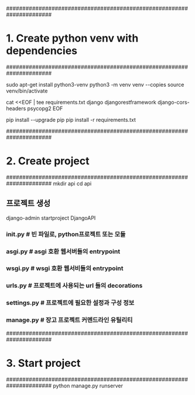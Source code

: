 ######################################################################
# 1. Create python venv with dependencies
######################################################################

sudo apt-get install python3-venv
python3 -m venv venv --copies
source venv/bin/activate

cat <<EOF | tee requirements.txt
django
djangorestframework
django-cors-headers
psycopg2
EOF

pip install --upgrade pip
pip install -r requirements.txt 

######################################################################
# 2. Create project
######################################################################
mkdir api
cd api

## 프로젝트 생성
django-admin startproject DjangoAPI

### __init__.py # 빈 파일로, python프로젝트 또는 모듈
### asgi.py     # asgi 호환 웹서버들의 entrypoint
### wsgi.py     # wsgi 호환 웹서비들의 entrypoint
### urls.py     # 프로젝트에 사용되는 url 들의 decorations
### settings.py # 프로젝트에 필요한 설정과 구성 정보

### manage.py   # 장고 프로젝트 커멘드라인 유틸리티

######################################################################
# 3. Start project
######################################################################
python manage.py runserver